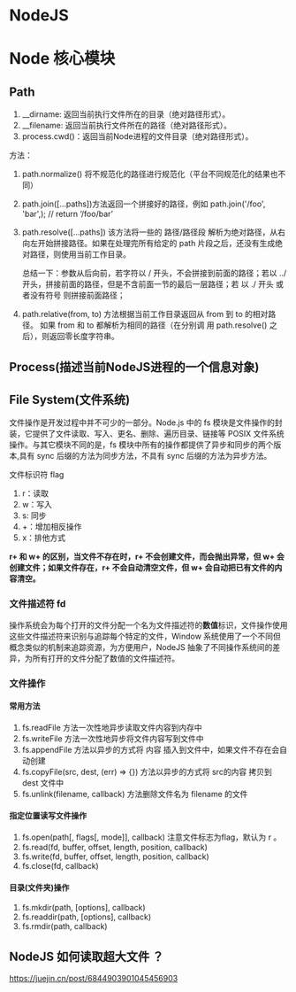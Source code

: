 # NodeJS


# Node 核心模块

## Path

1. __dirname: 返回当前执行文件所在的目录（绝对路径形式）。
2. __filename:  返回当前执行文件所在的路径（绝对路径形式）。
3. process.cwd()：返回当前Node进程的文件目录（绝对路径形式）。

方法：
1. path.normalize() 将不规范化的路径进行规范化（平台不同规范化的结果也不同）
2. path.join([…paths])方法返回一个拼接好的路径，例如 path.join('/foo', 'bar',);     // return  ‘/foo/bar’
3. path.resolve([…paths]) 该方法将一些的 路径/路径段 解析为绝对路径，从右向左开始拼接路径。如果在处理完所有给定的 path 片段之后，还没有生成绝对路径，则使用当前工作目录。

	总结一下：参数从后向前，若字符以 / 开头，不会拼接到前面的路径；若以 ../ 开头，拼接前面的路径，但是不含前面一节的最后一层路径；若			以 ./ 开头 或者没有符号 则拼接前面路径；

4. path.relative(from, to) 方法根据当前工作目录返回从 from 到 to 的相对路径。 如果 from 和 to 都解析为相同的路径（在分别调   用 path.resolve() 之后），则返回零长度字符串。


## Process(描述当前NodeJS进程的一个信息对象)


## File System(文件系统)

文件操作是开发过程中并不可少的一部分。Node.js 中的 fs 模块是文件操作的封装，它提供了文件读取、写入、更名、删除、遍历目录、链接等 POSIX 文件系统操作。与其它模块不同的是，fs 模块中所有的操作都提供了异步和同步的两个版本,具有 sync 后缀的方法为同步方法，不具有 sync 后缀的方法为异步方法。


文件标识符 flag

1. r：读取
2. w：写入
3. s: 同步
4. +：增加相反操作
5. x：排他方式

**r+ 和 w+ 的区别，当文件不存在时，r+ 不会创建文件，而会抛出异常，但 w+ 会创建文件；如果文件存在，r+ 不会自动清空文件，但 w+ 会自动把已有文件的内容清空。**

### 文件描述符 fd

操作系统会为每个打开的文件分配一个名为文件描述符的**数值**标识，文件操作使用这些文件描述符来识别与追踪每个特定的文件，Window 系统使用了一个不同但概念类似的机制来追踪资源，为方便用户，NodeJS 抽象了不同操作系统间的差异，为所有打开的文件分配了数值的文件描述符。

### 文件操作

#### 常用方法

 1. fs.readFile 方法一次性地异步读取文件内容到内存中
 2.  fs.writeFile 方法一次性地异步将文件内容写到文件中
 3. fs.appendFile 方法以异步的方式将 内容 插入到文件中，如果文件不存在会自动创建
 4. fs.copyFile(src, dest, (err) => {}) 方法以异步的方式将 src的内容 拷贝到 dest 文件中
 5. fs.unlink(filename, callback) 方法删除文件名为 filename 的文件

#### 指定位置读写文件操作
 
 1. fs.open(path[, flags[, mode]], callback) 注意文件标志为flag，默认为 r 。
 2. fs.read(fd, buffer, offset, length, position, callback)
 3. fs.write(fd, buffer, offset, length, position, callback)
 4. fs.close(fd, callback)

#### 目录(文件夹)操作

1. fs.mkdir(path, [options], callback)
2. fs.readdir(path, [options], callback)
3. fs.rmdir(path, callback)



## NodeJS 如何读取超大文件 ？
https://juejin.cn/post/6844903901045456903





